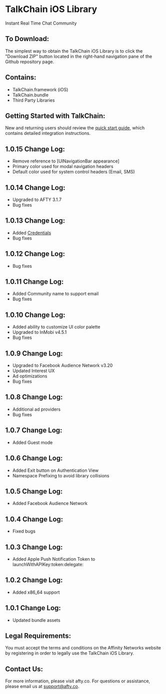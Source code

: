 TalkChain iOS Library
==================================
Instant Real Time Chat Community 

To Download:
----------------------------------
The simplest way to obtain the TalkChain iOS Library is to click the "Download ZIP" button located in the right-hand navigation pane of the Github repository page.

Contains:
----------------------------------
* TalkChain.framework (iOS)
* TalkChain.bundle
* Third Party Libraries

Getting Started with TalkChain:
----------------------------------
New and returning users should review the [quick start guide](https://github.com/afty/TalkChain-iOS/wiki), which contains detailed integration instructions.

1.0.15 Change Log:
----------------------------------
* Remove reference to [UINavigationBar appearance]
* Primary color used for modal navigation headers
* Default color used for system control headers (Email, SMS) 

1.0.14 Change Log:
----------------------------------
* Upgraded to AFTY 3.1.7
* Bug fixes

1.0.13 Change Log:
----------------------------------
* Added [Credentials](https://github.com/afty/TalkChain-iOS/wiki/Credentials)
* Bug fixes

1.0.12 Change Log:
----------------------------------
* Bug fixes

1.0.11 Change Log:
----------------------------------
* Added Community name to support email
* Bug fixes

1.0.10 Change Log:
----------------------------------
* Added ability to customize UI color palette
* Upgraded to InMobi v4.5.1
* Bug fixes

1.0.9 Change Log:
----------------------------------
* Upgraded to Facebook Audience Network v3.20
* Updated Interest UX
* Ad optimizations
* Bug fixes

1.0.8 Change Log:
----------------------------------
* Additional ad providers
* Bug fixes

1.0.7 Change Log:
----------------------------------
* Added Guest mode

1.0.6 Change Log:
----------------------------------
* Added Exit button on Authentication View
* Namespace Prefixing to avoid library collisions

1.0.5 Change Log:
----------------------------------
* Added Facebook Audience Network

1.0.4 Change Log:
----------------------------------
* Fixed bugs

1.0.3 Change Log:
----------------------------------
* Added Apple Push Notification Token to launchWithAPIKey:token:delegate:

1.0.2 Change Log:
----------------------------------
* Added x86_64 support

1.0.1 Change Log:
----------------------------------
* Updated bundle assets

Legal Requirements:
----------------------------------
You must accept the terms and conditions on the Affinity Networks website by registering in order to legally use the TalkChain iOS Library.

Contact Us:
----------------------------------
For more information, please visit afty.co. For questions or assistance, please email us at support@afty.co.

